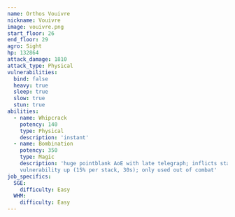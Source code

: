 ```yaml
---
name: Orthos Vouivre
nickname: Vouivre
image: vouivre.png
start_floor: 26
end_floor: 29
agro: Sight
hp: 132864
attack_damage: 1810
attack_type: Physical
vulnerabilities:
  bind: false
  heavy: true
  sleep: true
  slow: true
  stun: true
abilities:
  - name: Whipcrack
    potency: 140
    type: Physical
    description: 'instant'
  - name: Bombination
    potency: 350
    type: Magic
    description: 'huge pointblank AoE with late telegraph; inflicts stacking
    vulnerability up (15% per stack, 30s); only used out of combat'
job_specifics:
  SGE:
    difficulty: Easy
  WHM:
    difficulty: Easy
---
```

